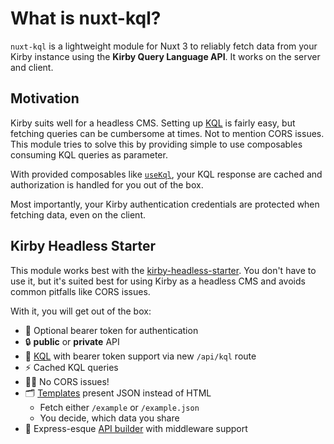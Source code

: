 # What is nuxt-kql?

`nuxt-kql` is a lightweight module for Nuxt 3 to reliably fetch data from your Kirby instance using the **Kirby Query Language API**. It works on the server and client.

## Motivation

Kirby suits well for a headless CMS. Setting up [KQL](https://github.com/getkirby/kql) is fairly easy, but fetching queries can be cumbersome at times. Not to mention CORS issues. This module tries to solve this by providing simple to use composables consuming KQL queries as parameter.

With provided composables like [`useKql`](/api/use-kql), your KQL response are cached and authorization is handled for you out of the box.

Most importantly, your Kirby authentication credentials are protected when fetching data, even on the client.

## Kirby Headless Starter

This module works best with the [kirby-headless-starter](https://github.com/johannschopplich/kirby-headless-starter). You don't have to use it, but it's suited best for using Kirby as a headless CMS and avoids common pitfalls like CORS issues.

With it, you will get out of the box:

- 🦭 Optional bearer token for authentication
- 🔒 **public** or **private** API
- 🧩 [KQL](https://github.com/getkirby/kql) with bearer token support via new `/api/kql` route
- ⚡️ Cached KQL queries
- 😵‍💫 No CORS issues!
- 🗂 [Templates](https://github.com/johannschopplich/kirby-headless-starter/tree/main/site/templates) present JSON instead of HTML
  - Fetch either `/example` or `/example.json`
  - You decide, which data you share
- 🦾 Express-esque [API builder](https://github.com/johannschopplich/kirby-headless-starter#api-builder) with middleware support
